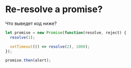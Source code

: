
# Re-resolve a promise?


Что выведет код ниже? 

```js
let promise = new Promise(function(resolve, reject) {
  resolve(1);

  setTimeout(() => resolve(2), 1000);
});

promise.then(alert);
```
